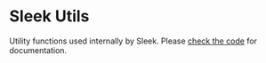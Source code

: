 # Sleek Utils

Utility functions used internally by Sleek. Please [check the code](https://github.com/powerbuoy/sleek-utils/blob/master/sleek-utils.php) for documentation.

